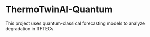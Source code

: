 # ThermoTwinAI-Quantum

This project uses quantum-classical forecasting models to analyze degradation in TFTECs.
